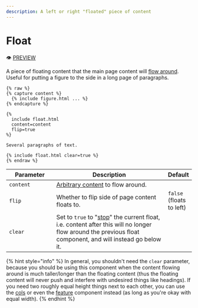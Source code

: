 ```yaml
---
description: A left or right "floated" piece of content
---
```


# Float

:eye: [PREVIEW](https://greenelab.github.io/lab-website-template/testbed#float)

A piece of floating content that the main page content will [flow around](https://developer.mozilla.org/en-US/docs/Web/CSS/float). Useful for putting a figure to the side in a long page of paragraphs.

```liquid
{% raw %}
{% capture content %}
  {% include figure.html ... %}
{% endcapture %}

{%
  include float.html
  content=content
  flip=true
%}

Several paragraphs of text.

{% include float.html clear=true %}
{% endraw %}
```

<table><thead><tr><th width="136">Parameter</th><th width="436">Description</th><th>Default</th></tr></thead><tbody><tr><td><code>content</code></td><td><a href="./#arbitrary-content">Arbitrary content</a> to flow around.</td><td></td></tr><tr><td><code>flip</code></td><td>Whether to flip side of page content floats to.</td><td><code>false</code> (floats to left)</td></tr><tr><td><code>clear</code></td><td>Set to <code>true</code> to "<a href="https://developer.mozilla.org/en-US/docs/Web/CSS/clear">stop</a>" the current float, i.e. content after this will no longer flow around the previous float component, and will instead go below it.</td><td></td></tr></tbody></table>

{% hint style="info" %}
In general, you shouldn't need the `clear` parameter, because you should be using this component when the content flowing around is much taller/longer than the floating content (thus the floating content will never push and interfere with undesired things like headings). If you need two roughly equal height things next to each other, you can use the [cols](cols.md) or even the [feature](feature.md) component instead (as long as you're okay with equal width).
{% endhint %}
